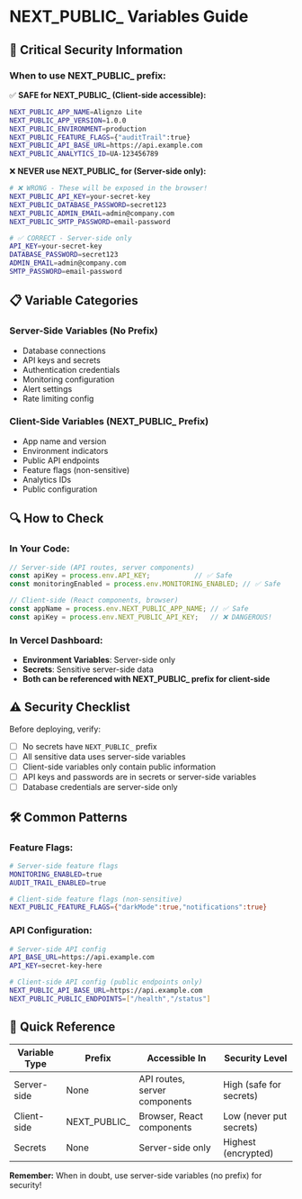 # NEXT_PUBLIC_ Variables Guide

## 🚨 **Critical Security Information**

### **When to use NEXT_PUBLIC_ prefix:**

✅ **SAFE for NEXT_PUBLIC_ (Client-side accessible):**
```bash
NEXT_PUBLIC_APP_NAME=Alignzo Lite
NEXT_PUBLIC_APP_VERSION=1.0.0
NEXT_PUBLIC_ENVIRONMENT=production
NEXT_PUBLIC_FEATURE_FLAGS={"auditTrail":true}
NEXT_PUBLIC_API_BASE_URL=https://api.example.com
NEXT_PUBLIC_ANALYTICS_ID=UA-123456789
```

❌ **NEVER use NEXT_PUBLIC_ for (Server-side only):**
```bash
# ❌ WRONG - These will be exposed in the browser!
NEXT_PUBLIC_API_KEY=your-secret-key
NEXT_PUBLIC_DATABASE_PASSWORD=secret123
NEXT_PUBLIC_ADMIN_EMAIL=admin@company.com
NEXT_PUBLIC_SMTP_PASSWORD=email-password

# ✅ CORRECT - Server-side only
API_KEY=your-secret-key
DATABASE_PASSWORD=secret123
ADMIN_EMAIL=admin@company.com
SMTP_PASSWORD=email-password
```

## 📋 **Variable Categories**

### **Server-Side Variables (No Prefix)**
- Database connections
- API keys and secrets
- Authentication credentials
- Monitoring configuration
- Alert settings
- Rate limiting config

### **Client-Side Variables (NEXT_PUBLIC_ Prefix)**
- App name and version
- Environment indicators
- Public API endpoints
- Feature flags (non-sensitive)
- Analytics IDs
- Public configuration

## 🔍 **How to Check**

### **In Your Code:**
```javascript
// Server-side (API routes, server components)
const apiKey = process.env.API_KEY;           // ✅ Safe
const monitoringEnabled = process.env.MONITORING_ENABLED; // ✅ Safe

// Client-side (React components, browser)
const appName = process.env.NEXT_PUBLIC_APP_NAME; // ✅ Safe
const apiKey = process.env.NEXT_PUBLIC_API_KEY;   // ❌ DANGEROUS!
```

### **In Vercel Dashboard:**
- **Environment Variables**: Server-side only
- **Secrets**: Sensitive server-side data
- **Both can be referenced with NEXT_PUBLIC_ prefix for client-side**

## ⚠️ **Security Checklist**

Before deploying, verify:

- [ ] No secrets have `NEXT_PUBLIC_` prefix
- [ ] All sensitive data uses server-side variables
- [ ] Client-side variables only contain public information
- [ ] API keys and passwords are in secrets or server-side variables
- [ ] Database credentials are server-side only

## 🛠️ **Common Patterns**

### **Feature Flags:**
```bash
# Server-side feature flags
MONITORING_ENABLED=true
AUDIT_TRAIL_ENABLED=true

# Client-side feature flags (non-sensitive)
NEXT_PUBLIC_FEATURE_FLAGS={"darkMode":true,"notifications":true}
```

### **API Configuration:**
```bash
# Server-side API config
API_BASE_URL=https://api.example.com
API_KEY=secret-key-here

# Client-side API config (public endpoints only)
NEXT_PUBLIC_API_BASE_URL=https://api.example.com
NEXT_PUBLIC_PUBLIC_ENDPOINTS=["/health","/status"]
```

## 🚀 **Quick Reference**

| Variable Type | Prefix | Accessible In | Security Level |
|---------------|--------|---------------|----------------|
| Server-side | None | API routes, server components | High (safe for secrets) |
| Client-side | NEXT_PUBLIC_ | Browser, React components | Low (never put secrets) |
| Secrets | None | Server-side only | Highest (encrypted) |

**Remember:** When in doubt, use server-side variables (no prefix) for security!
